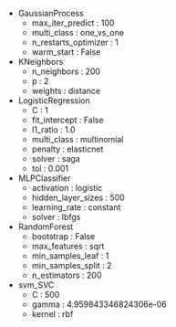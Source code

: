 * GaussianProcess
  *  max_iter_predict :  100
  *  multi_class :  one_vs_one
  *  n_restarts_optimizer :  1
  *  warm_start :  False
* KNeighbors
  *  n_neighbors :  200
  *  p :  2
  *  weights :  distance
* LogisticRegression
  *  C :  1
  *  fit_intercept :  False
  *  l1_ratio :  1.0
  *  multi_class :  multinomial
  *  penalty :  elasticnet
  *  solver :  saga
  *  tol :  0.001
* MLPClassifier
  *  activation :  logistic
  *  hidden_layer_sizes :  500
  *  learning_rate :  constant
  *  solver :  lbfgs
* RandomForest
  *  bootstrap :  False
  *  max_features :  sqrt
  *  min_samples_leaf :  1
  *  min_samples_split :  2
  *  n_estimators :  200
* svm_SVC
  *  C :  500
  *  gamma :  4.959843346824306e-06
  *  kernel :  rbf
